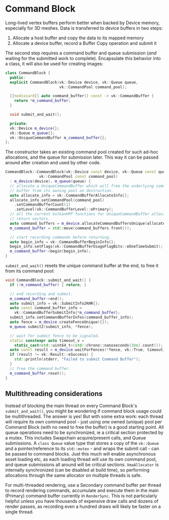 # Command Block

Long-lived vertex buffers perform better when backed by Device memory, especially for 3D meshes. Data is transferred to device buffers in two steps: 

1. Allocate a host buffer and copy the data to its mapped memory
1. Allocate a device buffer, record a Buffer Copy operation and submit it

The second step requires a command buffer and queue submission (_and_ waiting for the submitted work to complete). Encapsulate this behavior into a class, it will also be used for creating images:

```cpp
class CommandBlock {
  public:
  explicit CommandBlock(vk::Device device, vk::Queue queue,
                        vk::CommandPool command_pool);

  [[nodiscard]] auto command_buffer() const -> vk::CommandBuffer {
    return *m_command_buffer;
  }

  void submit_and_wait();

  private:
  vk::Device m_device{};
  vk::Queue m_queue{};
  vk::UniqueCommandBuffer m_command_buffer{};
};
```

The constructor takes an existing command pool created for such ad-hoc allocations, and the queue for submission later. This way it can be passed around after creation and used by other code.

```cpp
CommandBlock::CommandBlock(vk::Device const device, vk::Queue const queue,
               vk::CommandPool const command_pool)
  : m_device(device), m_queue(queue) {
  // allocate a UniqueCommandBuffer which will free the underlying command
  // buffer from its owning pool on destruction.
  auto allocate_info = vk::CommandBufferAllocateInfo{};
  allocate_info.setCommandPool(command_pool)
    .setCommandBufferCount(1)
    .setLevel(vk::CommandBufferLevel::ePrimary);
  // all the current VulkanHPP functions for UniqueCommandBuffer allocation
  // return vectors.
  auto command_buffers = m_device.allocateCommandBuffersUnique(allocate_info);
  m_command_buffer = std::move(command_buffers.front());

  // start recording commands before returning.
  auto begin_info = vk::CommandBufferBeginInfo{};
  begin_info.setFlags(vk::CommandBufferUsageFlagBits::eOneTimeSubmit);
  m_command_buffer->begin(begin_info);
}
```

`submit_and_wait()` resets the unique command buffer at the end, to free it from its command pool:

```cpp
void CommandBlock::submit_and_wait() {
  if (!m_command_buffer) { return; }

  // end recording and submit.
  m_command_buffer->end();
  auto submit_info = vk::SubmitInfo2KHR{};
  auto const command_buffer_info =
    vk::CommandBufferSubmitInfo{*m_command_buffer};
  submit_info.setCommandBufferInfos(command_buffer_info);
  auto fence = m_device.createFenceUnique({});
  m_queue.submit2(submit_info, *fence);

  // wait for submit fence to be signaled.
  static constexpr auto timeout_v =
    static_cast<std::uint64_t>(std::chrono::nanoseconds(30s).count());
  auto const result = m_device.waitForFences(*fence, vk::True, timeout_v);
  if (result != vk::Result::eSuccess) {
    std::println(stderr, "Failed to submit Command Buffer");
  }
  // free the command buffer.
  m_command_buffer.reset();
}
```

## Multithreading considerations

Instead of blocking the main thread on every Command Block's `submit_and_wait()`, you might be wondering if command block usage could be multithreaded. The answer is yes! But with some extra work: each thread will require its own command pool - just using one owned (unique) pool per Command Block (with no need to free the buffer) is a good starting point. All queue operations need to be synchronized, ie a critical section protected by a mutex. This includes Swapchain acquire/present calls, and Queue submissions. A `class Queue` value type that stores a copy of the `vk::Queue` and a pointer/reference to its `std::mutex` - and wraps the submit call - can be passed to command blocks. Just this much will enable asynchronous asset loading etc, as each loading thread will use its own command pool, and queue submissions all around will be critical sections. `VmaAllocator` is internally synchronized (can be disabled at build time), so performing allocations through the same allocator on multiple threads is safe.

For multi-threaded rendering, use a Secondary command buffer per thread to record rendering commands, accumulate and execute them in the main (Primary) command buffer currently in `RenderSync`. This is not particularly helpful unless you have thousands of expensive draw calls and dozens of render passes, as recording even a hundred draws will likely be faster on a single thread.
